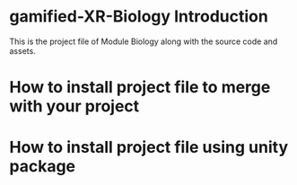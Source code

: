 # gamified-XR-Biology Introduction
This is the project file of Module Biology along with the source code and assets.

# How to install project file to merge with your project

# How to install project file using unity package
